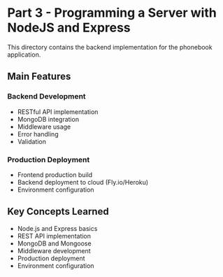# Part 3 - Programming a Server with NodeJS and Express

This directory contains the backend implementation for the phonebook application.

## Main Features

### Backend Development
- RESTful API implementation
- MongoDB integration
- Middleware usage
- Error handling
- Validation

### Production Deployment
- Frontend production build
- Backend deployment to cloud (Fly.io/Heroku)
- Environment configuration

## Key Concepts Learned
- Node.js and Express basics
- REST API implementation
- MongoDB and Mongoose
- Middleware development
- Production deployment
- Environment configuration 